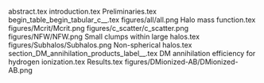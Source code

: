 abstract.tex
introduction.tex
Preliminaries.tex
begin_table_begin_tabular_c__.tex
figures/all/all.png
Halo mass function.tex
figures/Mcrit/Mcrit.png
figures/c_scatter/c_scatter.png
figures/NFW/NFW.png
Small clumps within large halos.tex
figures/Subhalos/Subhalos.png
Non-spherical halos.tex
section_DM_annihilation_products_label__.tex
DM annihilation efficiency for hydrogen ionization.tex
Results.tex
figures/DMionized-AB/DMionized-AB.png
